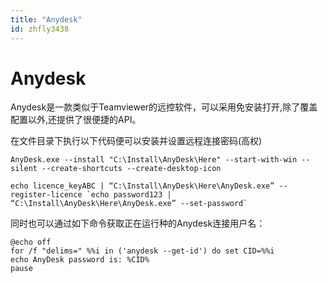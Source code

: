 ```yaml
---
title: "Anydesk"
id: zhfly3438
---
```


# Anydesk

Anydesk是一款类似于Teamviewer的远控软件，可以采用免安装打开,除了覆盖配置以外,还提供了很便捷的API。

在文件目录下执行以下代码便可以安装并设置远程连接密码(高权)

```
AnyDesk.exe --install "C:\Install\AnyDesk\Here" --start-with-win --silent --create-shortcuts --create-desktop-icon

echo licence_keyABC | “C:\Install\AnyDesk\Here\AnyDesk.exe” --register-licence `echo password123 | “C:\Install\AnyDesk\Here\AnyDesk.exe” --set-password` 
```

同时也可以通过如下命令获取正在运行种的Anydesk连接用户名：

```
@echo off 
for /f "delims=" %%i in ('anydesk --get-id') do set CID=%%i
echo AnyDesk password is: %CID%
pause 
```
